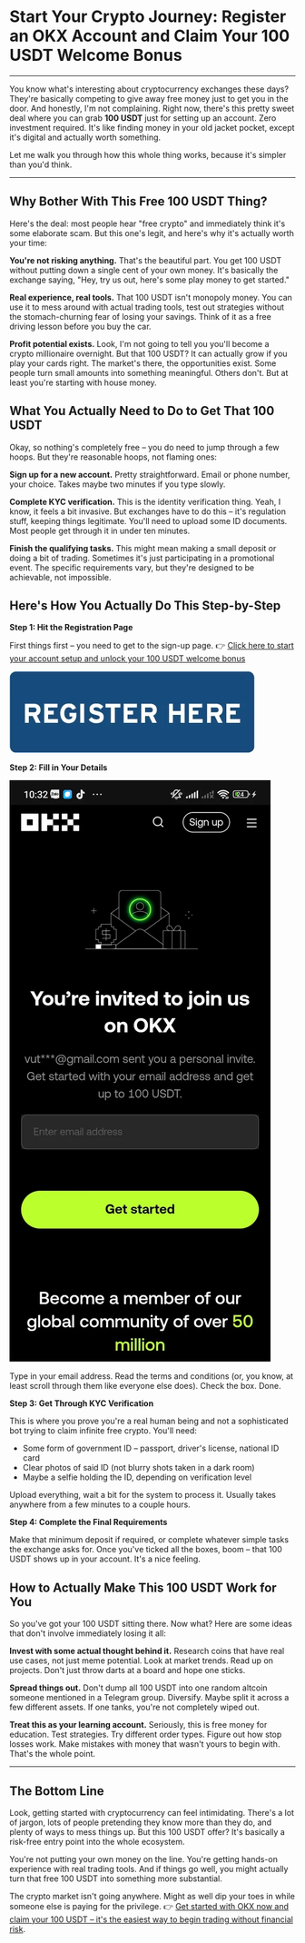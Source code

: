 # Start Your Crypto Journey: Register an OKX Account and Claim Your 100 USDT Welcome Bonus

---

You know what's interesting about cryptocurrency exchanges these days? They're basically competing to give away free money just to get you in the door. And honestly, I'm not complaining. Right now, there's this pretty sweet deal where you can grab **100 USDT** just for setting up an account. Zero investment required. It's like finding money in your old jacket pocket, except it's digital and actually worth something.

Let me walk you through how this whole thing works, because it's simpler than you'd think.

---

## Why Bother With This Free 100 USDT Thing?

Here's the deal: most people hear "free crypto" and immediately think it's some elaborate scam. But this one's legit, and here's why it's actually worth your time:

**You're not risking anything.** That's the beautiful part. You get 100 USDT without putting down a single cent of your own money. It's basically the exchange saying, "Hey, try us out, here's some play money to get started."

**Real experience, real tools.** That 100 USDT isn't monopoly money. You can use it to mess around with actual trading tools, test out strategies without the stomach-churning fear of losing your savings. Think of it as a free driving lesson before you buy the car.

**Profit potential exists.** Look, I'm not going to tell you you'll become a crypto millionaire overnight. But that 100 USDT? It can actually grow if you play your cards right. The market's there, the opportunities exist. Some people turn small amounts into something meaningful. Others don't. But at least you're starting with house money.

## What You Actually Need to Do to Get That 100 USDT

Okay, so nothing's completely free – you do need to jump through a few hoops. But they're reasonable hoops, not flaming ones:

**Sign up for a new account.** Pretty straightforward. Email or phone number, your choice. Takes maybe two minutes if you type slowly.

**Complete KYC verification.** This is the identity verification thing. Yeah, I know, it feels a bit invasive. But exchanges have to do this – it's regulation stuff, keeping things legitimate. You'll need to upload some ID documents. Most people get through it in under ten minutes.

**Finish the qualifying tasks.** This might mean making a small deposit or doing a bit of trading. Sometimes it's just participating in a promotional event. The specific requirements vary, but they're designed to be achievable, not impossible.

## Here's How You Actually Do This Step-by-Step

**Step 1: Hit the Registration Page**

First things first – you need to get to the sign-up page. 👉 [Click here to start your account setup and unlock your 100 USDT welcome bonus](https://www.okx.com/join/47044926)

![OKX registration button with clear call-to-action](image/83570882788039.webp)

**Step 2: Fill in Your Details**

![Mobile screenshot showing OKX registration form](image/0117753831.webp)

Type in your email address. Read the terms and conditions (or, you know, at least scroll through them like everyone else does). Check the box. Done.

**Step 3: Get Through KYC Verification**

This is where you prove you're a real human being and not a sophisticated bot trying to claim infinite free crypto. You'll need:

- Some form of government ID – passport, driver's license, national ID card
- Clear photos of said ID (not blurry shots taken in a dark room)
- Maybe a selfie holding the ID, depending on verification level

Upload everything, wait a bit for the system to process it. Usually takes anywhere from a few minutes to a couple hours.

**Step 4: Complete the Final Requirements**

Make that minimum deposit if required, or complete whatever simple tasks the exchange asks for. Once you've ticked all the boxes, boom – that 100 USDT shows up in your account. It's a nice feeling.

## How to Actually Make This 100 USDT Work for You

So you've got your 100 USDT sitting there. Now what? Here are some ideas that don't involve immediately losing it all:

**Invest with some actual thought behind it.** Research coins that have real use cases, not just meme potential. Look at market trends. Read up on projects. Don't just throw darts at a board and hope one sticks.

**Spread things out.** Don't dump all 100 USDT into one random altcoin someone mentioned in a Telegram group. Diversify. Maybe split it across a few different assets. If one tanks, you're not completely wiped out.

**Treat this as your learning account.** Seriously, this is free money for education. Test strategies. Try different order types. Figure out how stop losses work. Make mistakes with money that wasn't yours to begin with. That's the whole point.

---

## The Bottom Line

Look, getting started with cryptocurrency can feel intimidating. There's a lot of jargon, lots of people pretending they know more than they do, and plenty of ways to mess things up. But this 100 USDT offer? It's basically a risk-free entry point into the whole ecosystem.

You're not putting your own money on the line. You're getting hands-on experience with real trading tools. And if things go well, you might actually turn that free 100 USDT into something more substantial.

The crypto market isn't going anywhere. Might as well dip your toes in while someone else is paying for the privilege. 👉 [Get started with OKX now and claim your 100 USDT – it's the easiest way to begin trading without financial risk](https://www.okx.com/join/47044926).
